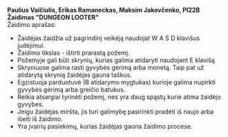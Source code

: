 **Paulius Vaičiulis, Erikas Ramaneckas, Maksim Jakovčenko, PI22B<br/>
Žaidimas "DUNGEON LOOTER"<br/>**
Žaidimo aprašas:
- Žaidėjas žaidžia už pagrindinį veikėją naudojat W A S D klavišus judėjimui.
- Žaidimo tikslas - ištirti prarastą požemį.
- Požemyje gali būti skrynių, kurias galima atidaryti naudojant E klavišą.
- Skryniuose galima rasti gyvybės gėrimą arba monetą. Taip pat už atidarytą skrynią žaidėjas gauna taškus.
- Egzistuoja parduotuvė (B atidarymo mygtukas) kurioje galima nupirkti gyvybės gėrimą arba greičio batukus.
- Reikia atsargiai tyrinėti požemį, nes yra daug spąstų kurie atima žaidėjo gyvybes.
- Jeigu žaidėjas miršta, jis turi galimybę pasirinkti pradėti iš naujo arba išeiti iš žaidimo.
- Yra įvairių pasiekimų, kurias žaidėjas gauna žaidimo procese.


